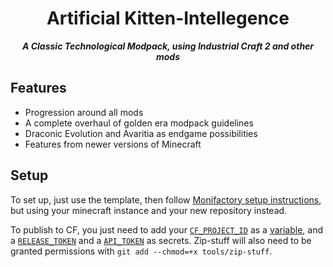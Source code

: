 <h1 align="center">Artificial Kitten-Intellegence</h1>
<p align="center"><b><i>A Classic Technological Modpack, using Industrial Craft 2 and other mods</i></b></p>

## Features
- Progression around all mods
- A complete overhaul of golden era modpack guidelines
- Draconic Evolution and Avaritia as endgame possibilities
- Features from newer versions of Minecraft


## Setup
To set up, just use the template, then follow [Monifactory setup instructions](https://github.com/ThePansmith/Monifactory/blob/main/CONTRIBUTING.md#setting-up-an-instance-repository-for-use-in-dev), but using your minecraft instance and your new repository instead.

To publish to CF, you just need to add your [`CF_PROJECT_ID`](https://github.com/user-attachments/assets/cf1eb689-ced9-475f-9cdc-f044699f3c2d) as a [variable](https://github.com/user-attachments/assets/69edf220-b1e8-4e71-aa2c-f43b4a302fef), and a [`RELEASE_TOKEN`](https://authors-old.curseforge.com/account/api-tokens) and a [`API_TOKEN`](https://support.curseforge.com/en/support/solutions/articles/9000208346-about-the-curseforge-api-and-how-to-apply-for-a-key#key) as secrets. Zip-stuff will also need to be granted permissions with `git add --chmod=+x tools/zip-stuff`.
